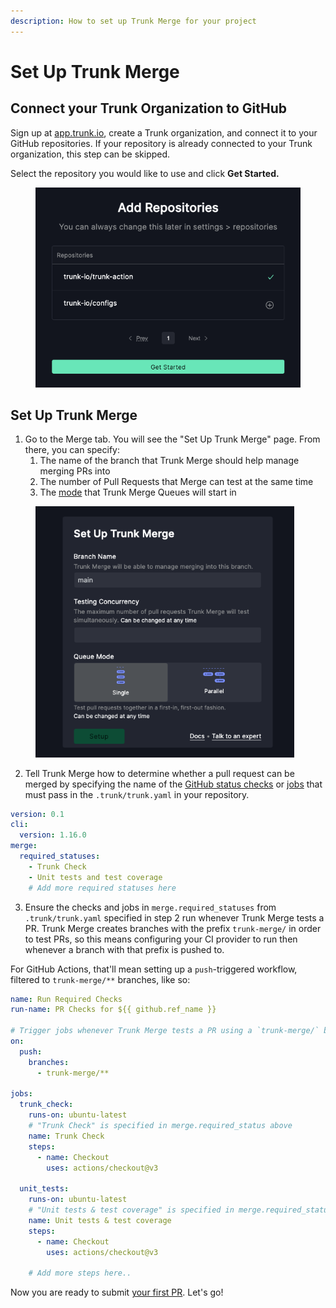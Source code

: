 ```yaml
---
description: How to set up Trunk Merge for your project
---
```


# Set Up Trunk Merge

## Connect your Trunk Organization to GitHub

Sign up at [app.trunk.io](https://app.trunk.io/), create a Trunk organization, and connect it to your GitHub repositories. If your repository is already connected to your Trunk organization, this step can be skipped.



Select the repository you would like to use and click **Get Started.**

<figure><img src="../.gitbook/assets/image (4) (1) (1).png" alt=""><figcaption></figcaption></figure>

## Set Up Trunk Merge

1. Go to the Merge tab. You will see the "Set Up Trunk Merge" page. From there, you can specify:
   1. The name of the branch that Trunk Merge should help manage merging PRs into
   2. The number of Pull Requests that Merge can test at the same time
   3. The [mode](configuration.md#single-parallel-mode) that Trunk Merge Queues will start in

<figure><img src="../.gitbook/assets/image.png" alt="" width="414"><figcaption></figcaption></figure>

2. Tell Trunk Merge how to determine whether a pull request can be merged by specifying the name of the [GitHub status checks](https://docs.github.com/en/pull-requests/collaborating-with-pull-requests/collaborating-on-repositories-with-code-quality-features/about-status-checks) or [jobs](https://docs.github.com/en/actions/learn-github-actions/understanding-github-actions#jobs) that must pass in the `.trunk/trunk.yaml` in your repository.

```yaml
version: 0.1 
cli:
  version: 1.16.0
merge: 
  required_statuses:
    - Trunk Check 
    - Unit tests and test coverage
    # Add more required statuses here
```

3. Ensure the checks and jobs in `merge.required_statuses` from `.trunk/trunk.yaml` specified in step 2 run whenever Trunk Merge tests a PR. Trunk Merge creates branches with the prefix `trunk-merge/` in order to test PRs, so this means configuring your CI provider to run then whenever a branch with that prefix is pushed to.

For GitHub Actions, that'll mean setting up a `push`-triggered workflow, filtered to `trunk-merge/**` branches, like so:

```yaml
name: Run Required Checks
run-name: PR Checks for ${{ github.ref_name }}

# Trigger jobs whenever Trunk Merge tests a PR using a `trunk-merge/` branch
on:
  push:
    branches:
      - trunk-merge/**

jobs:
  trunk_check:
    runs-on: ubuntu-latest
    # "Trunk Check" is specified in merge.required_status above
    name: Trunk Check
    steps:
      - name: Checkout
        uses: actions/checkout@v3

  unit_tests:
    runs-on: ubuntu-latest
    # "Unit tests & test coverage" is specified in merge.required_status above
    name: Unit tests & test coverage
    steps:
      - name: Checkout
        uses: actions/checkout@v3

    # Add more steps here..    
```

Now you are ready to submit [your first PR](testing-pull-requests.md). Let's go!
